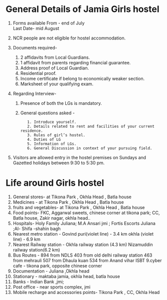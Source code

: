  General Details of Jamia Girls hostel
=======================================

1. Forms available</h2>
     From - end of July  
     Last Date- mid August  
2. NCR people are not eligible for hostel accommodation.

3. Documents required-

	1. 2 affidavits from Local Guardians.
	2. 1 affidavit from parents regarding financial guarantee.
	3. Address proof of Local Guardian.
	4. Residential proof.
	5. Income certificate if belong to economically weaker section.
	6. Marksheet of your qualifying exam.
4. Regarding Interview-

	1. Presence of both the LGs is mandatory.
	2. General questions asked -

              1. Introduce yourself.
              2. Details related to rent and facilities of your current residence.
              3. Rules of girl’s hostel.
              4. Duties of LG
              5. Information of LGs.
              6. General Discussion in context of your pursuing field.
       
5. Visitors are allowed entry in the hostel premises on Sundays and Gazetted holidays between 9:30 to 5:30 pm.  

Life around Girls hostel
========================
1.  General stores- at Tikona Park , Okhla Head , Batla house
2.  Medicines - at Tikona Park , Okhla Head , Batla house
3. fruits and vegetables- at Tikona Park , Okhla Head , Batla house
4. Food points- FKC, Aggarwal sweets, chinese corner at tikona park;
                         CC, Batla house, Zakir nagar, okhla head..
5. Hospitals- Holy Family Juliana; M.A Ansari jmi ; Fortis Escorts Juliana ;Al-                                                         Shifa  -shahin bagh
6. Nearest metro station - Govind puri(violet line) - 3.4 km
                                          okhla (violet line) - 6.9 km
7. Nearest Railway station - Okhla railway station (4.3 km)
                                             Nizamuddin railway station(6.2 km)
8.  Bus Routes - 894 from NDLS
                         403 from old delhi railway station
                          463 from mehrauli
                          507 from Dhaula kuan
                           534 from Anand vihar ISBT
9.cyber cafe - tikona park, opposite chinese corner
10. Documentation - Juliana ,Okhla head
11. Stationary - maktaba jamia, okhla head, batla house
12. Banks - Indian Bank ,jmi;
13. Post office - near sports complex, jmi
14. Mobile recharge and accessories points- Tikona Park , CC, Okhla Head
